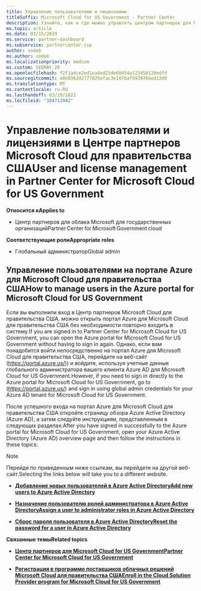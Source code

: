 ```yaml
---
title: Управление пользователями и лицензиями
titleSuffix: Microsoft Cloud for US Government - Partner Center
description: Узнайте, как и где можно управлять центром партнеров для Microsoft Cloud для партнеров США, клиентов и лицензий, а также для сброса паролей.
ms.topic: article
ms.date: 03/15/2019
ms.service: partner-dashboard
ms.subservice: partnercenter-csp
author: sodeb
ms.author: sodeb
ms.localizationpriority: medium
ms.custom: SEOMAY.20
ms.openlocfilehash: f2f1a4ce2ed1ea4ed21de68454a123458120edfd
ms.sourcegitcommit: e8e8362d2777d25efac3e1076af5939765ed13d0
ms.translationtype: MT
ms.contentlocale: ru-RU
ms.lasthandoff: 03/20/2021
ms.locfileid: "104712942"
---
```

# <a name="user-and-license-management-in-partner-center-for-microsoft-cloud-for-us-government"></a><span data-ttu-id="f6ee4-103">Управление пользователями и лицензиями в Центре партнеров Microsoft Cloud для правительства США</span><span class="sxs-lookup"><span data-stu-id="f6ee4-103">User and license management in Partner Center for Microsoft Cloud for US Government</span></span>

<span data-ttu-id="f6ee4-104">**Относится к**</span><span class="sxs-lookup"><span data-stu-id="f6ee4-104">**Applies to**</span></span>

- <span data-ttu-id="f6ee4-105">Центр партнеров для облака Microsoft для государственных организаций</span><span class="sxs-lookup"><span data-stu-id="f6ee4-105">Partner Center for Microsoft Government cloud</span></span>

<span data-ttu-id="f6ee4-106">**Соответствующие роли**</span><span class="sxs-lookup"><span data-stu-id="f6ee4-106">**Appropriate roles**</span></span>

- <span data-ttu-id="f6ee4-107">Глобальный администратор</span><span class="sxs-lookup"><span data-stu-id="f6ee4-107">Global admin</span></span>

## <a name="how-to-manage-users-in-the-azure-portal-for-microsoft-cloud-for-us-government"></a><span data-ttu-id="f6ee4-108">Управление пользователями на портале Azure для Microsoft Cloud для правительства США</span><span class="sxs-lookup"><span data-stu-id="f6ee4-108">How to manage users in the Azure portal for Microsoft Cloud for US Government</span></span>

<span data-ttu-id="f6ee4-109">Если вы выполнили вход в Центр партнеров Microsoft Cloud для правительства США, можно открыть портал Azure для Microsoft Cloud для правительства США без необходимости повторно входить в систему.</span><span class="sxs-lookup"><span data-stu-id="f6ee4-109">If you are signed in to Partner Center for Microsoft Cloud for US Government, you can open the Azure portal for Microsoft Cloud for US Government without having to sign in again.</span></span> <span data-ttu-id="f6ee4-110">Однако, если вам понадобится войти непосредственно на портал Azure для Microsoft Cloud для правительства США, перейдите на веб-сайт (https://portal.azure.us/)) и войдите, используя учетные данные глобального администратора вашего клиента Azure AD для Microsoft Cloud for US Government.</span><span class="sxs-lookup"><span data-stu-id="f6ee4-110">However, if you need to sign in directly to the Azure portal for Microsoft Cloud for US Government, go to (https://portal.azure.us/) and sign in using global admin credentials for your Azure AD tenant for Microsoft Cloud for US Government.</span></span>

<span data-ttu-id="f6ee4-111">После успешного входа на портал Azure для Microsoft Cloud для правительства США откройте страницу обзора Azure Active Directory (Azure AD), а затем следуйте инструкциям, представленным в следующих разделах:</span><span class="sxs-lookup"><span data-stu-id="f6ee4-111">After you have signed in successfully to the Azure portal for Microsoft Cloud for US Government, open your Azure Active Directory (Azure AD) overview page and then follow the instructions in these topics:</span></span>

> [!NOTE]  
> <span data-ttu-id="f6ee4-112">Перейдя по приведенным ниже ссылкам, вы перейдете на другой веб-сайт.</span><span class="sxs-lookup"><span data-stu-id="f6ee4-112">Selecting the links below will take you to a different website.</span></span> 

-  [<span data-ttu-id="f6ee4-113">**Добавление новых пользователей в Azure Active Directory**</span><span class="sxs-lookup"><span data-stu-id="f6ee4-113">**Add new users to Azure Active Directory**</span></span>](/azure/active-directory/active-directory-users-create-azure-portal)

-  [<span data-ttu-id="f6ee4-114">**Назначение пользователю ролей администратора в Azure Active Directory**</span><span class="sxs-lookup"><span data-stu-id="f6ee4-114">**Assign a user to administrator roles in Azure Active Directory**</span></span>](/azure/active-directory/active-directory-users-assign-role-azure-portal)

-  [<span data-ttu-id="f6ee4-115">**Сброс пароля пользователя в Azure Active Directory**</span><span class="sxs-lookup"><span data-stu-id="f6ee4-115">**Reset the password for a user in Azure Active Directory**</span></span>](/azure/active-directory/active-directory-users-reset-password-azure-portal)

<span data-ttu-id="f6ee4-116">**Связанные темы**</span><span class="sxs-lookup"><span data-stu-id="f6ee4-116">**Related topics**</span></span>

-  [<span data-ttu-id="f6ee4-117">**Центр партнеров для Microsoft Cloud for US Government**</span><span class="sxs-lookup"><span data-stu-id="f6ee4-117">**Partner Center for Microsoft Cloud for US Government**</span></span>](partner-center-for-microsoft-us-govt-cloud.md)

-  [<span data-ttu-id="f6ee4-118">**Регистрация в программе поставщиков облачных решений Microsoft Cloud для правительства США**</span><span class="sxs-lookup"><span data-stu-id="f6ee4-118">**Enroll in the Cloud Solution Provider program for Microsoft Cloud for US Government**</span></span>](enroll-in-csp-for-microsoft-us-govt-cloud.md)